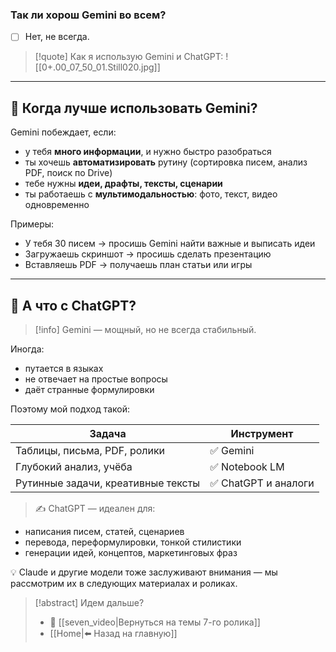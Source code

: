 ### Так ли хорош Gemini во всем?

- [ ] Нет, не всегда.

>[!quote] Как я использую Gemini и ChatGPT:
>![[0+.00_07_50_01.Still020.jpg]]


---
## 🧠 Когда лучше использовать Gemini?

Gemini побеждает, если:

- у тебя **много информации**, и нужно быстро разобраться
- ты хочешь **автоматизировать** рутину (сортировка писем, анализ PDF, поиск по Drive)
- тебе нужны **идеи, драфты, тексты, сценарии**
- ты работаешь с **мультимодальностью**: фото, текст, видео одновременно

Примеры:

- У тебя 30 писем → просишь Gemini найти важные и выписать идеи
- Загружаешь скриншот → просишь сделать презентацию
- Вставляешь PDF → получаешь план статьи или игры

---
## 💬 А что с ChatGPT?

>[!info] Gemini — мощный, но не всегда стабильный.

Иногда:

- путается в языках
- не отвечает на простые вопросы
- даёт странные формулировки

Поэтому мой подход такой:

| Задача                             | Инструмент          |
| ---------------------------------- | ------------------- |
| Таблицы, письма, PDF, ролики       | ✅ Gemini            |
| Глубокий анализ, учёба             | ✅ Notebook LM       |
| Рутинные задачи, креативные тексты | ✅ ChatGPT и аналоги |

> ✍️ ChatGPT — идеален для:

- написания писем, статей, сценариев
- перевода, переформулировки, тонкой стилистики
- генерации идей, концептов, маркетинговых фраз

💡 Claude и другие модели тоже заслуживают внимания — мы рассмотрим их в следующих материалах и роликах.

> [!abstract] Идем дальше?
> - 🧠 [[seven_video|Вернуться на темы 7-го ролика]]
> - [[Home|⬅️ Назад на главную]]